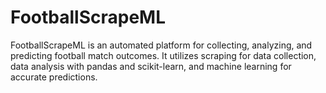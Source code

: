 # FootballScrapeML
 FootballScrapeML is an automated platform for collecting, analyzing, and predicting football match outcomes. It utilizes scraping for data collection, data analysis with pandas and scikit-learn, and machine learning for accurate predictions.
